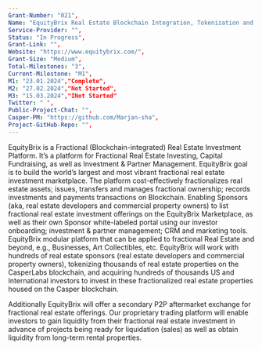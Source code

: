 ```yaml
---
Grant-Number: "021",
Name: "EquityBrix Real Estate Blockchain Integration, Tokenization and Smart Contracts",
Service-Provider: "",
Status: "In Progress",
Grant-Link: "",
Website: "https://www.equitybrix.com/",
Grant-Size: "Medium",
Total-Milestones: "3",
Current-Milestone: "M1",
M1: "23.01.2024","Complete",
M2: "27.02.2024","Not Started",
M3: "15.03.2024","INot Started"
Twitter: " ",
Public-Project-Chat: "",
Casper-PM: "https://github.com/Marjan-sha",
Project-GitHub-Repo: "",
---
```

<!--lang:en--> 
EquityBrix  is a Fractional (Blockchain-integrated) Real Estate Investment Platform. It’s a
platform for Fractional Real Estate Investing, Capital Fundraising, as well as Investment & Partner Management.
EquityBrix goal is to build the world’s largest and most vibrant fractional real estate investment marketplace.
The platform cost-effectively fractionalizes real estate assets; issues, transfers and manages fractional ownership; records investments and payments transactions on Blockchain. Enabling Sponsors (aka, real estate developers and commercial property owners) to list fractional real estate investment offerings on the EquityBrix Marketplace, as
well as their own Sponsor white-labeled portal using our investor onboarding; investment & partner management; CRM and marketing tools.
EquityBrix modular platform that can be applied to fractional Real Estate and beyond, e.g., Businesses, Art Collectibles, etc.
EquityBrix will work with hundreds of real estate sponsors (real estate developers and commercial property owners), tokenizing thousands of real estate properties on the CasperLabs blockchain, and acquiring hundreds of thousands US and International investors to invest in these fractionalized real estate properties housed on the Casper blockchain.

Additionally EquityBrix will offer a secondary P2P aftermarket exchange for fractional real estate offerings. Our proprietary trading platform will enable investors to gain liquidity from their fractional real estate investment in advance of projects being ready for liquidation (sales) as well as obtain liquidity from long-term rental properties.



<!--lang:es--] 
EquityBrix es una plataforma de inversión inmobiliaria fraccionada (integrada en Blockchain). Es una
plataforma para la inversión inmobiliaria fraccional, la recaudación de fondos de capital, así como la gestión de inversiones y socios.
El objetivo de EquityBrix es construir el mercado de inversión inmobiliaria fraccional más grande y vibrante del mundo.
La plataforma fracciona de forma rentable los activos inmobiliarios; emite, transfiere y gestiona la propiedad fraccionaria; registra las inversiones y las transacciones de pagos en Blockchain. Permitir a los patrocinadores (también conocidos como promotores inmobiliarios y propietarios comerciales) listar ofertas de inversión inmobiliaria fraccional en el mercado EquityBrix, así como su propio portal de marca blanca de patrocinador utilizando nuestras herramientas de incorporación de inversores, gestión de inversiones y socios, CRM y marketing.
EquityBrix plataforma modular que se puede aplicar a fraccional de bienes raíces y más allá, por ejemplo, Empresas, Arte Coleccionables, etc.
EquityBrix trabajará con cientos de patrocinadores inmobiliarios (promotores inmobiliarios y propietarios comerciales), tokenizando miles de propiedades inmobiliarias en la blockchain de CasperLabs, y adquiriendo cientos de miles de inversores estadounidenses e internacionales para invertir en estas propiedades inmobiliarias fraccionadas alojadas en la blockchain de Casper.
Además, EquityBrix ofrecerá un mercado secundario P2P para ofertas inmobiliarias fraccionadas. Nuestra plataforma de negociación patentada permitirá a los inversores obtener liquidez de su inversión inmobiliaria fraccionada antes de que los proyectos estén listos para su liquidación (ventas), así como obtener liquidez de propiedades de alquiler a largo plazo.

<!--lang:de--] 
EquityBrix ist eine fraktionierte (Blockchain-integrierte) Immobilien-Investment-Plattform. Es ist eine
Plattform für Fractional Real Estate Investing, Kapitalbeschaffung sowie Investment- und Partnermanagement.
Das Ziel von EquityBrix ist es, den weltweit größten und dynamischsten Marktplatz für Immobilieninvestitionen zu schaffen.
Die Plattform ermöglicht die kosteneffiziente Teilung von Immobilienvermögen, die Ausgabe, Übertragung und Verwaltung von Bruchteilseigentum sowie die Erfassung von Investitionen und Zahlungstransaktionen auf Blockchain. Ermöglicht Sponsoren (auch bekannt als Immobilienentwickler und Eigentümer von Gewerbeimmobilien) die Auflistung von fraktionierten Immobilien-Investitionsangeboten auf dem EquityBrix-Marktplatz sowie ihr eigenes Sponsoren-White-Label-Portal unter Verwendung unseres Investoren-Onboarding, Investitions- und Partner-Management, CRM und Marketing-Tools.
EquityBrix ist eine modulare Plattform, die nicht nur für Teilimmobilien, sondern auch für Unternehmen, Kunstsammlungen usw. eingesetzt werden kann.
EquityBrix wird mit Hunderten von Immobiliensponsoren (Immobilienentwicklern und gewerblichen Immobilieneigentümern) zusammenarbeiten, Tausende von Immobilien auf der CasperLabs-Blockchain tokenisieren und Hunderttausende von US-amerikanischen und internationalen Investoren gewinnen, die in diese auf der Casper-Blockchain untergebrachten fraktionierten Immobilienobjekte investieren.
Zusätzlich wird EquityBrix einen sekundären P2P-Aftermarket-Austausch für fraktionierte Immobilienangebote anbieten. Unsere firmeneigene Handelsplattform wird es Anlegern ermöglichen, Liquidität aus ihren fraktionierten Immobilieninvestitionen zu gewinnen, bevor die Projekte zur Liquidation (Verkauf) bereit sind, sowie Liquidität aus langfristigen Mietobjekten zu erhalten.

<!--lang:fr--] 
EquityBrix est une plateforme d'investissement immobilier fractionnaire (intégrée à la blockchain). Il s'agit d'une
plateforme pour l'investissement immobilier fractionné, la collecte de capitaux, ainsi que la gestion des investissements et des partenaires.
L'objectif d'EquityBrix est de construire le marché d'investissement immobilier fractionné le plus grand et le plus dynamique au monde.
La plateforme fractionne de manière rentable les actifs immobiliers, émet, transfère et gère la propriété fractionnée, enregistre les investissements et les transactions de paiement sur la blockchain. Permettre aux sponsors (promoteurs immobiliers et propriétaires de biens commerciaux) d'inscrire leurs offres d'investissement immobilier fractionné sur la place de marché EquityBrix, ainsi que sur leur propre portail en marque blanche, en utilisant nos outils d'accueil des investisseurs, de gestion des investissements et des partenaires, de gestion de la relation client (CRM) et de marketing.
La plateforme modulaire d'EquityBrix peut être appliquée à l'immobilier fractionné et à d'autres domaines, tels que les entreprises, les objets d'art à collectionner, etc.
EquityBrix travaillera avec des centaines de promoteurs immobiliers (promoteurs immobiliers et propriétaires de biens commerciaux), jetant des milliers de biens immobiliers sur la blockchain CasperLabs, et acquérant des centaines de milliers d'investisseurs américains et internationaux pour investir dans ces biens immobiliers fractionnés hébergés sur la blockchain Casper.
En outre, EquityBrix proposera un marché secondaire P2P pour les offres de biens immobiliers fractionnés. Notre plateforme de négociation exclusive permettra aux investisseurs d'obtenir des liquidités de leur investissement immobilier fractionné avant que les projets ne soient prêts pour la liquidation (vente), ainsi que d'obtenir des liquidités des propriétés locatives à long terme.

<!--lang:pl--] 
EquityBrix to frakcyjna (zintegrowana z Blockchain) platforma inwestycyjna dla nieruchomości. Jest to platforma
platforma do ułamkowego inwestowania w nieruchomości, pozyskiwania kapitału, a także zarządzania inwestycjami i partnerami.
Celem EquityBrix jest zbudowanie największego na świecie i najbardziej dynamicznego rynku inwestycji w nieruchomości.
Platforma w opłacalny sposób frakcjonalizuje aktywa nieruchomościowe; emituje, przenosi i zarządza ułamkową własnością; rejestruje inwestycje i transakcje płatności na Blockchain. Umożliwienie sponsorom (czyli deweloperom i właścicielom nieruchomości komercyjnych) wystawiania ofert inwestycyjnych w nieruchomości ułamkowe na EquityBrix Marketplace, a także ich własnego portalu z białą etykietą sponsora przy użyciu naszego onboardingu inwestorów, zarządzania inwestycjami i partnerami, CRM i narzędzi marketingowych.
Modułowa platforma EquityBrix, która może być zastosowana do nieruchomości frakcyjnych i nie tylko, np. firm, kolekcjonerskich dzieł sztuki itp.
EquityBrix będzie współpracować z setkami sponsorów nieruchomości (deweloperami i właścicielami nieruchomości komercyjnych), tokenizując tysiące nieruchomości na blockchainie CasperLabs i pozyskując setki tysięcy amerykańskich i międzynarodowych inwestorów do inwestowania w te ułamkowe nieruchomości znajdujące się na blockchainie Casper.
Dodatkowo EquityBrix będzie oferować wtórną giełdę P2P dla ofert ułamkowych nieruchomości. Nasza własna platforma handlowa umożliwi inwestorom uzyskanie płynności z ich ułamkowych inwestycji w nieruchomości przed przygotowaniem projektów do likwidacji (sprzedaży), a także uzyskanie płynności z nieruchomości wynajmowanych długoterminowo.

<!--lang:uk--] 
EquityBrix - це дробова (інтегрована з блокчейном) платформа для інвестування в нерухомість. Це
платформа для дробового інвестування в нерухомість, залучення капіталу, а також управління інвестиціями та партнерами.
Мета EquityBrix - створити найбільший і найактивніший у світі ринок дробових інвестицій в нерухомість.
Платформа дозволяє економічно ефективно фракціонувати об'єкти нерухомості; випускати, передавати та управляти частковою власністю; реєструвати інвестиції та платіжні транзакції на блокчейні. Надання можливості спонсорам (девелоперам та власникам комерційної нерухомості) розміщувати інвестиційні пропозиції на ринку EquityBrix, а також на власному порталі для спонсорів з білою етикеткою, використовуючи наші інструменти для залучення інвесторів; управління інвестиціями та партнерами; CRM та маркетингові інструменти.
Модульна платформа EquityBrix, яка може бути застосована до дробової нерухомості і не тільки, наприклад, до бізнесу, предметів мистецтва тощо.
EquityBrix буде працювати з сотнями спонсорів у сфері нерухомості (девелоперів та власників комерційної нерухомості), токенізуючи тисячі об'єктів нерухомості на блокчейні CasperLabs та залучаючи сотні тисяч американських та міжнародних інвесторів для інвестування в ці фракціоновані об'єкти нерухомості, розміщені на блокчейні Casper.
Крім того, EquityBrix запропонує вторинний P2P-обмін на вторинному ринку для пропозицій фракціонованої нерухомості. Наша власна торгова платформа дозволить інвесторам отримати ліквідність від своїх інвестицій у фракціоновану нерухомість заздалегідь, до того, як проекти будуть готові до ліквідації (продажу), а також отримати ліквідність від довгострокової оренди об'єктів нерухомості.

[!--lang:*-->  
